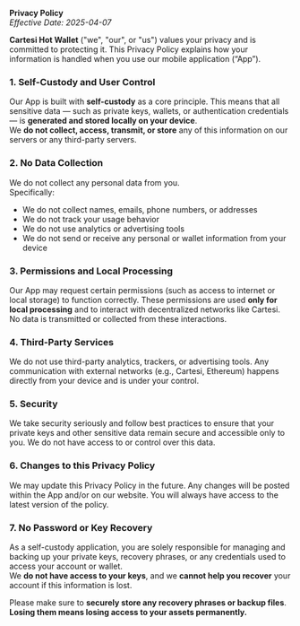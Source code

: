**Privacy Policy**  
*Effective Date: 2025-04-07*

**Cartesi Hot Wallet** ("we", "our", or "us") values your privacy and is committed to protecting it. This Privacy Policy explains how your information is handled when you use our mobile application (“App”).

### 1. **Self-Custody and User Control**

Our App is built with **self-custody** as a core principle. This means that all sensitive data — such as private keys, wallets, or authentication credentials — is **generated and stored locally on your device**.  
We **do not collect, access, transmit, or store** any of this information on our servers or any third-party servers.

### 2. **No Data Collection**

We do not collect any personal data from you.  
Specifically:  
- We do not collect names, emails, phone numbers, or addresses  
- We do not track your usage behavior  
- We do not use analytics or advertising tools  
- We do not send or receive any personal or wallet information from your device

### 3. **Permissions and Local Processing**

Our App may request certain permissions (such as access to internet or local storage) to function correctly. These permissions are used **only for local processing** and to interact with decentralized networks like Cartesi. No data is transmitted or collected from these interactions.

### 4. **Third-Party Services**

We do not use third-party analytics, trackers, or advertising tools. Any communication with external networks (e.g., Cartesi, Ethereum) happens directly from your device and is under your control.

### 5. **Security**

We take security seriously and follow best practices to ensure that your private keys and other sensitive data remain secure and accessible only to you. We do not have access to or control over this data.

### 6. **Changes to this Privacy Policy**

We may update this Privacy Policy in the future. Any changes will be posted within the App and/or on our website. You will always have access to the latest version of the policy.

### 7. **No Password or Key Recovery**

As a self-custody application, you are solely responsible for managing and backing up your private keys, recovery phrases, or any credentials used to access your account or wallet.  
We **do not have access to your keys**, and we **cannot help you recover** your account if this information is lost.

Please make sure to **securely store any recovery phrases or backup files**.  
**Losing them means losing access to your assets permanently.**
